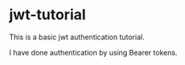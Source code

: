 # jwt-tutorial

This is a basic jwt authentication tutorial.

I have done authentication by using Bearer tokens.
